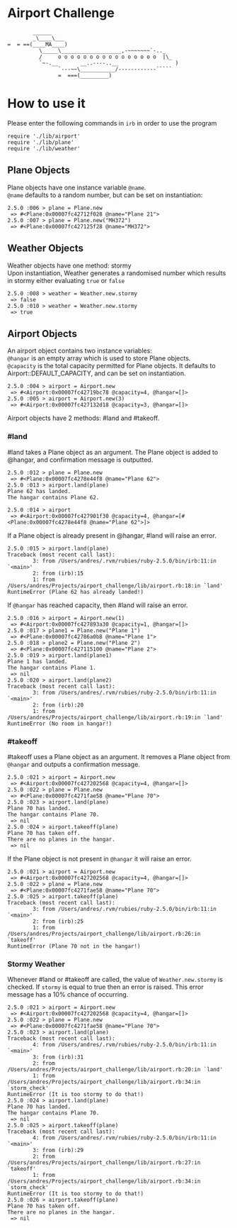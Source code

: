 Airport Challenge
=================

```
        ______
        _\____\___
=  = ==(____MA____)
          \_____\___________________,-~~~~~~~`-.._
          /     o o o o o o o o o o o o o o o o  |\_
          `~-.__       __..----..__                  )
                `---~~\___________/------------`````
                =  ===(_________)

```

# How to use it

Please enter the following commands in `irb` in order to use the program
```
require './lib/airport'
require './lib/plane'
require './lib/weather'
```

## Plane Objects

Plane objects have one instance variable `@name`. <br/>
`@name` defaults to a random number, but can be set on instantiation:

```
2.5.0 :006 > plane = Plane.new
 => #<Plane:0x00007fc42712f028 @name="Plane 21">
2.5.0 :007 > plane = Plane.new("MH372")
 => #<Plane:0x00007fc427125f28 @name="MH372">
 ```

## Weather Objects

Weather objects have one method: stormy <br/>
Upon instantiation, Weather generates a randomised number which results in stormy either evaluating `true` or `false`

```
2.5.0 :008 > weather = Weather.new.stormy
 => false
2.5.0 :010 > weather = Weather.new.stormy
 => true
```

## Airport Objects

An airport object contains two instance variables: <br/>
`@hangar` is an empty array which is used to store Plane objects. <br/>
`@capacity` is the total capacity permitted for Plane objects. It defaults to Airport::DEFAULT_CAPACITY, and can be set on instantiation.

```
2.5.0 :004 > airport = Airport.new
 => #<Airport:0x00007fc42719bc78 @capacity=4, @hangar=[]>
2.5.0 :005 > airport = Airport.new(3)
 => #<Airport:0x00007fc427132d18 @capacity=3, @hangar=[]>
```

Airport objects have 2 methods: #land and #takeoff. <br/>

### #land

#land takes a Plane object as an argument. The Plane object is added to @hangar, and confirmation message is outputted.

```
2.5.0 :012 > plane = Plane.new
 => #<Plane:0x00007fc4278e44f8 @name="Plane 62">
2.5.0 :013 > airport.land(plane)
Plane 62 has landed.
The hangar contains Plane 62.

2.5.0 :014 > airport
 => #<Airport:0x00007fc427901f30 @capacity=4, @hangar=[#<Plane:0x00007fc4278e44f8 @name="Plane 62">]>
```

If a Plane object is already present in @hangar, #land will raise an error.

```
2.5.0 :015 > airport.land(plane)
Traceback (most recent call last):
        3: from /Users/andres/.rvm/rubies/ruby-2.5.0/bin/irb:11:in `<main>'
        2: from (irb):15
        1: from /Users/andres/Projects/airport_challenge/lib/airport.rb:18:in `land'
RuntimeError (Plane 62 has already landed!)
```

If `@hangar` has reached capacity, then #land will raise an error.

```
2.5.0 :016 > airport = Airport.new(1)
 => #<Airport:0x00007fc427893a30 @capacity=1, @hangar=[]>
2.5.0 :017 > plane1 = Plane.new("Plane 1")
 => #<Plane:0x00007fc42786a0b8 @name="Plane 1">
2.5.0 :018 > plane2 = Plane.new("Plane 2")
 => #<Plane:0x00007fc427115100 @name="Plane 2">
2.5.0 :019 > airport.land(plane1)
Plane 1 has landed.
The hangar contains Plane 1.
 => nil
2.5.0 :020 > airport.land(plane2)
Traceback (most recent call last):
        3: from /Users/andres/.rvm/rubies/ruby-2.5.0/bin/irb:11:in `<main>'
        2: from (irb):20
        1: from /Users/andres/Projects/airport_challenge/lib/airport.rb:19:in `land'
RuntimeError (No room in hangar!)
```

### #takeoff

#takeoff uses a Plane object as an argument. It removes a Plane object from `@hangar` and outputs a confirmation message.

```
2.5.0 :021 > airport = Airport.new
 => #<Airport:0x00007fc427202568 @capacity=4, @hangar=[]>
2.5.0 :022 > plane = Plane.new
 => #<Plane:0x00007fc4271fae58 @name="Plane 70">
2.5.0 :023 > airport.land(plane)
Plane 70 has landed.
The hangar contains Plane 70.
 => nil
2.5.0 :024 > airport.takeoff(plane)
Plane 70 has taken off.
There are no planes in the hangar.
 => nil
```

If the Plane object is not present in `@hangar` it will raise an error.
```
2.5.0 :021 > airport = Airport.new
 => #<Airport:0x00007fc427202568 @capacity=4, @hangar=[]>
2.5.0 :022 > plane = Plane.new
 => #<Plane:0x00007fc4271fae58 @name="Plane 70">
2.5.0 :025 > airport.takeoff(plane)
Traceback (most recent call last):
        3: from /Users/andres/.rvm/rubies/ruby-2.5.0/bin/irb:11:in `<main>'
        2: from (irb):25
        1: from /Users/andres/Projects/airport_challenge/lib/airport.rb:26:in `takeoff'
RuntimeError (Plane 70 not in the hangar!)
```

### Stormy Weather
Whenever #land or #takeoff are called, the value of `Weather.new.stormy` is checked. If `stormy` is equal to true then an error is raised. This error message has a 10% chance of occurring.

```
2.5.0 :021 > airport = Airport.new
 => #<Airport:0x00007fc427202568 @capacity=4, @hangar=[]>
2.5.0 :022 > plane = Plane.new
 => #<Plane:0x00007fc4271fae58 @name="Plane 70">
2.5.0 :023 > airport.land(plane)
Traceback (most recent call last):
        4: from /Users/andres/.rvm/rubies/ruby-2.5.0/bin/irb:11:in `<main>'
        3: from (irb):31
        2: from /Users/andres/Projects/airport_challenge/lib/airport.rb:20:in `land'
        1: from /Users/andres/Projects/airport_challenge/lib/airport.rb:34:in `storm_check'
RuntimeError (It is too stormy to do that!)
2.5.0 :024 > airport.land(plane)
Plane 70 has landed.
The hangar contains Plane 70.
 => nil
2.5.0 :025 > airport.takeoff(plane)
Traceback (most recent call last):
        4: from /Users/andres/.rvm/rubies/ruby-2.5.0/bin/irb:11:in `<main>'
        3: from (irb):29
        2: from /Users/andres/Projects/airport_challenge/lib/airport.rb:27:in `takeoff'
        1: from /Users/andres/Projects/airport_challenge/lib/airport.rb:34:in `storm_check'
RuntimeError (It is too stormy to do that!)
2.5.0 :026 > airport.takeoff(plane)
Plane 70 has taken off.
There are no planes in the hangar.
 => nil
```
